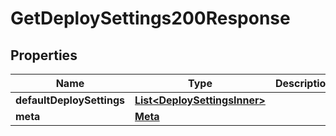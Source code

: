 

# GetDeploySettings200Response


## Properties

| Name | Type | Description | Notes |
|------------ | ------------- | ------------- | -------------|
|**defaultDeploySettings** | [**List&lt;DeploySettingsInner&gt;**](DeploySettingsInner.md) |  |  [optional] |
|**meta** | [**Meta**](Meta.md) |  |  [optional] |



